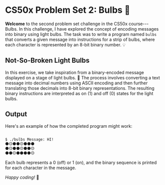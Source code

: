 CS50x Problem Set 2: Bulbs 🌟
=============================

**Welcome** to the second problem set challenge in the CS50x course---Bulbs. In this challenge, I have explored the concept of encoding messages into binary using light bulbs. The task was to write a program named `bulbs` that converts a given message into instructions for a strip of bulbs, where each character is represented by an 8-bit binary number. 💡

Not-So-Broken Light Bulbs
-------------------------

In this exercise, we take inspiration from a binary-encoded message displayed on a stage of light bulbs. 💬 The process involves converting a text message into decimal numbers using ASCII encoding and then further translating those decimals into 8-bit binary representations. The resulting binary instructions are interpreted as on (1) and off (0) states for the light bulbs.

Output
-------

Here's an example of how the completed program might work:

```bash 

$ ./bulbs Message: HI!
⚫🟡⚫⚫🟡⚫⚫⚫
⚫🟡⚫⚫🟡⚫⚫🟡
⚫⚫🟡⚫⚫⚫⚫🟡
```

Each bulb represents a 0 (off) or 1 (on), and the binary sequence is printed for each character in the message. 


*Happy coding!* 🌈
